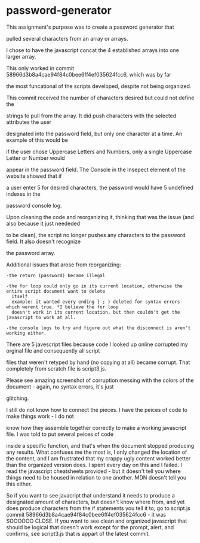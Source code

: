 # password-generator
This assignment's purpose was to create a password generator that

pulled several characters from an array or arrays.

I chose to have the javascript concat the 4 established arrays into one larger array. 
  

This only worked in commit 58966d3b8a4cae94f84c0bee6ff4ef035624fcc6, which was by far 

the most funcational of the scripts developed, despite not being organized.

This commit received the number of characters desired but could not define the

strings to pull from the array. It did push characters with the selected attributes the user
  
designated into the password field, but only one character at a time. An example of this would be
  
if the user chose Uppercase Letters and Numbers, only a single Uppercase Letter or Number would 
  
appear in the password field. The Console in the Insepect element of the website showed that if 
  
a user enter 5 for desired characters, the password would have 5 undefined indexes in the 

password console log.  


Upon cleaning the code and reorganizing it, thinking that was the issue (and also because it just neededed
 
to be clean), the script no longer pushes any characters to the password field. It also doesn't recognize

the password array.

 Additional issues that arose from reorganizing:

    -the return (password) became illegal
    
    -the for loop could only go in its current location, otherwise the entire script document want to delete
      itself
      example: it wanted every ending } ; ) deleted for syntax errors which werent true. *I believe the for loop
      doesn't work in its current location, but then couldn't get the javascript to work at all.
      
    -the console logs to try and figure out what the disconnect is aren't working either. 
      
There are 5 javescript files because code I looked up online corrupted my orginal file and consequently all script

files that weren't retyped by hand (no copying at all) became corrupt. That completely from scratch file is script3.js.

Please see amazing screenshot of corruption messing with the colors of the document - again, no syntax errors, it's just 

glitching.

I still do not know how to connect the pieces. I have the peices of code to make things work - I do not 

know how they assemble together correctly to make a working javascript file. I was told to put several peices of code

inside a specific function, and that's when the document stopped producing any results. What confuses me the most is, I
  only changed the location of the content, and I am frustrated that my crappy ugly content worked better than the organized 
  version does. I spent every day on this and I failed. I read the javascript cheatsheets provided - but it doesn't tell you 
  where things need to be housed in relation to one another. MDN doesn't tell you this either. 

So if you want to see javacript that understand it needs to produce a designated amount of characters, but doesn't know where
from, and yet does produce characters from the if statements you tell it to, go to script.js commit
58966d3b8a4cae94f84c0bee6ff4ef035624fcc6 - it was SOOOOOO CLOSE.
If you want to see clean and organized javascript that should be logical that doesn't work except for the prompt, alert, and 
confirms, see script3.js that is appart of the latest commit. 
      

